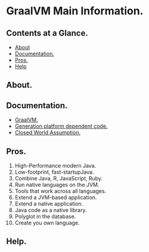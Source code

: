 # GraalVM Main Information.





## Contents at a Glance.
* [About](#about)
* [Documentation.](#documentation)
* [Pros.](#pros)
* [Help](#help)





## About.





## Documentation.
* [GraalVM.](https://www.graalvm.org/)
* [Generation platform dependent code.]()
* [Closed World Assumption.](https://www.google.com/search?q=Closed+World+Assumption+graalvm&oq=Closed+World+Assumption+graalvm&aqs=chrome..69i57.10634j0j7&sourceid=chrome&ie=UTF-8)





## Pros.
1. High-Performance modern Java.
2. Low-footprint, fast-startupJava.
3. Combine Java, R, JavaScript, Ruby.
4. Run native languages on the JVM.
5. Tools that work across all languages.
6. Extend a JVM-based application.
7. Extend a native application.
8. Java code as a native library.
9. Polyglot in the database.
10. Create you own language.





## Help.
